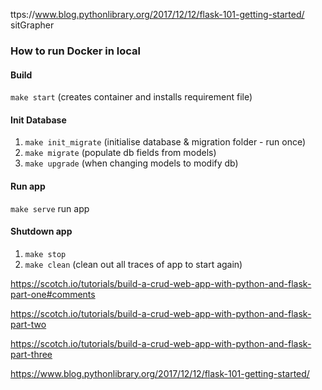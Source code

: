
ttps://www.blog.pythonlibrary.org/2017/12/12/flask-101-getting-started/
sitGrapher

### How to run Docker in local

#### Build
`make start` (creates container and installs requirement file)

#### Init Database
1) `make init_migrate` (initialise database & migration folder - run once)
2) `make migrate` (populate db fields from models)
3) `make upgrade` (when changing models to modify db)

#### Run app
`make serve` run app

#### Shutdown app
1) `make stop`
2) `make clean` (clean out all traces of app to start again)

https://scotch.io/tutorials/build-a-crud-web-app-with-python-and-flask-part-one#comments

https://scotch.io/tutorials/build-a-crud-web-app-with-python-and-flask-part-two

https://scotch.io/tutorials/build-a-crud-web-app-with-python-and-flask-part-three

https://www.blog.pythonlibrary.org/2017/12/12/flask-101-getting-started/
